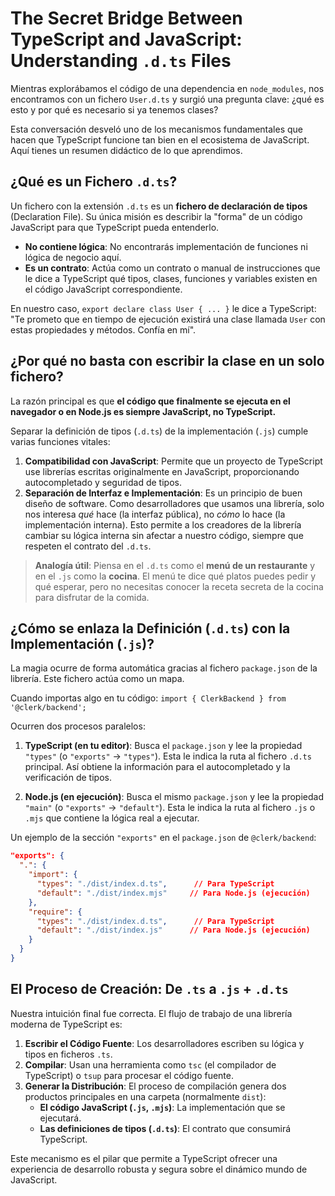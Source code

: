 # The Secret Bridge Between TypeScript and JavaScript: Understanding `.d.ts` Files

Mientras explorábamos el código de una dependencia en `node_modules`, nos encontramos con un fichero `User.d.ts` y surgió una pregunta clave: ¿qué es esto y por qué es necesario si ya tenemos clases?

Esta conversación desveló uno de los mecanismos fundamentales que hacen que TypeScript funcione tan bien en el ecosistema de JavaScript. Aquí tienes un resumen didáctico de lo que aprendimos.

## ¿Qué es un Fichero `.d.ts`?

Un fichero con la extensión `.d.ts` es un **fichero de declaración de tipos** (Declaration File). Su única misión es describir la "forma" de un código JavaScript para que TypeScript pueda entenderlo.

- **No contiene lógica**: No encontrarás implementación de funciones ni lógica de negocio aquí.
- **Es un contrato**: Actúa como un contrato o manual de instrucciones que le dice a TypeScript qué tipos, clases, funciones y variables existen en el código JavaScript correspondiente.

En nuestro caso, `export declare class User { ... }` le dice a TypeScript: "Te prometo que en tiempo de ejecución existirá una clase llamada `User` con estas propiedades y métodos. Confía en mí".

## ¿Por qué no basta con escribir la clase en un solo fichero?

La razón principal es que **el código que finalmente se ejecuta en el navegador o en Node.js es siempre JavaScript, no TypeScript.**

Separar la definición de tipos (`.d.ts`) de la implementación (`.js`) cumple varias funciones vitales:

1.  **Compatibilidad con JavaScript**: Permite que un proyecto de TypeScript use librerías escritas originalmente en JavaScript, proporcionando autocompletado y seguridad de tipos.
2.  **Separación de Interfaz e Implementación**: Es un principio de buen diseño de software. Como desarrolladores que usamos una librería, solo nos interesa *qué* hace (la interfaz pública), no *cómo* lo hace (la implementación interna). Esto permite a los creadores de la librería cambiar su lógica interna sin afectar a nuestro código, siempre que respeten el contrato del `.d.ts`.

> **Analogía útil**: Piensa en el `.d.ts` como el **menú de un restaurante** y en el `.js` como la **cocina**. El menú te dice qué platos puedes pedir y qué esperar, pero no necesitas conocer la receta secreta de la cocina para disfrutar de la comida.

## ¿Cómo se enlaza la Definición (`.d.ts`) con la Implementación (`.js`)?

La magia ocurre de forma automática gracias al fichero `package.json` de la librería. Este fichero actúa como un mapa.

Cuando importas algo en tu código:
`import { ClerkBackend } from '@clerk/backend';`

Ocurren dos procesos paralelos:

1.  **TypeScript (en tu editor)**: Busca el `package.json` y lee la propiedad `"types"` (o `"exports"` -> `"types"`). Esta le indica la ruta al fichero `.d.ts` principal. Así obtiene la información para el autocompletado y la verificación de tipos.

2.  **Node.js (en ejecución)**: Busca el mismo `package.json` y lee la propiedad `"main"` (o `"exports"` -> `"default"`). Esta le indica la ruta al fichero `.js` o `.mjs` que contiene la lógica real a ejecutar.

Un ejemplo de la sección `"exports"` en el `package.json` de `@clerk/backend`:

```json
"exports": {
  ".": {
    "import": {
      "types": "./dist/index.d.ts",      // Para TypeScript
      "default": "./dist/index.mjs"     // Para Node.js (ejecución)
    },
    "require": {
      "types": "./dist/index.d.ts",      // Para TypeScript
      "default": "./dist/index.js"      // Para Node.js (ejecución)
    }
  }
}
```

## El Proceso de Creación: De `.ts` a `.js` + `.d.ts`

Nuestra intuición final fue correcta. El flujo de trabajo de una librería moderna de TypeScript es:

1.  **Escribir el Código Fuente**: Los desarrolladores escriben su lógica y tipos en ficheros `.ts`.
2.  **Compilar**: Usan una herramienta como `tsc` (el compilador de TypeScript) o `tsup` para procesar el código fuente.
3.  **Generar la Distribución**: El proceso de compilación genera dos productos principales en una carpeta (normalmente `dist`):
    *   **El código JavaScript (`.js`, `.mjs`)**: La implementación que se ejecutará.
    *   **Las definiciones de tipos (`.d.ts`)**: El contrato que consumirá TypeScript.

Este mecanismo es el pilar que permite a TypeScript ofrecer una experiencia de desarrollo robusta y segura sobre el dinámico mundo de JavaScript.